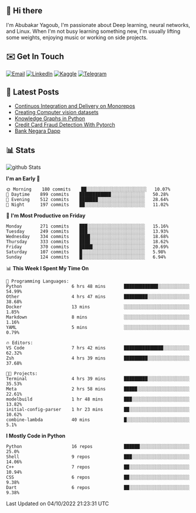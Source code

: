 ## 👋 Hi there

I'm Abubakar Yagoub, I'm passionate about Deep learning, neural networks, and
Linux. When I'm not busy learning something new, I'm usually lifting some
weights, enjoying music or working on side projects.

## ✉️ Get In Touch

[![Email](https://img.shields.io/badge/Email-f1f1f1?style=for-the-badge&logo=gmail&logoColor=0f111a)](mailto:git@blacksuan19.dev)
[![LinkedIn](https://img.shields.io/badge/LinkedIn-0077B5?style=for-the-badge&logo=linkedin&logoColor=white)](https://www.linkedin.com/in/blacksuan19/)
[![Kaggle](https://img.shields.io/badge/Kaggle-5acfff?style=for-the-badge&logo=kaggle&logoColor=white)](http://kaggle.com/abubakaryagob/)
[![Telegram](https://img.shields.io/badge/Telegram-2CA5E0?style=for-the-badge&logo=telegram&logoColor=white)](https://t.me/blacksuan19)

## 📩 Latest Posts

<!-- BLOG-POST-LIST:START -->
- [Continuos Integration and Delivery on Monorepos](https://www.blacksuan19.dev/blog/github-actions-monorepos/)
- [Creating Computer vision datasets](https://www.blacksuan19.dev/blog/creating-datasets/)
- [Knowledge Graphs in Python](https://www.blacksuan19.dev/projects/Knowledge_Graphs/)
- [Credit Card Fraud Detection With Pytorch](https://www.blacksuan19.dev/projects/credit-card-fraud-detection-with-pytorch/)
- [Bank Negara Dapp](https://www.blacksuan19.dev/projects/bank-negara/)
<!-- BLOG-POST-LIST:END -->

## 📊 Stats

![github Stats](https://github-readme-stats.vercel.app/api?username=blacksuan19&theme=github_dark&show_icons=true&count_private=true&custom_title=Github%20Stats&hide_border=true)

<!--START_SECTION:waka-->
**I'm an Early 🐤** 

```text
🌞 Morning    180 commits    ██░░░░░░░░░░░░░░░░░░░░░░░   10.07% 
🌆 Daytime    899 commits    ████████████░░░░░░░░░░░░░   50.28% 
🌃 Evening    512 commits    ███████░░░░░░░░░░░░░░░░░░   28.64% 
🌙 Night      197 commits    ██░░░░░░░░░░░░░░░░░░░░░░░   11.02%

```
📅 **I'm Most Productive on Friday** 

```text
Monday       271 commits    ███░░░░░░░░░░░░░░░░░░░░░░   15.16% 
Tuesday      249 commits    ███░░░░░░░░░░░░░░░░░░░░░░   13.93% 
Wednesday    334 commits    ████░░░░░░░░░░░░░░░░░░░░░   18.68% 
Thursday     333 commits    ████░░░░░░░░░░░░░░░░░░░░░   18.62% 
Friday       370 commits    █████░░░░░░░░░░░░░░░░░░░░   20.69% 
Saturday     107 commits    █░░░░░░░░░░░░░░░░░░░░░░░░   5.98% 
Sunday       124 commits    █░░░░░░░░░░░░░░░░░░░░░░░░   6.94%

```


📊 **This Week I Spent My Time On** 

```text
💬 Programming Languages: 
Python                   6 hrs 48 mins       █████████████░░░░░░░░░░░░   54.99% 
Other                    4 hrs 47 mins       █████████░░░░░░░░░░░░░░░░   38.68% 
Docker                   13 mins             ░░░░░░░░░░░░░░░░░░░░░░░░░   1.85% 
Markdown                 8 mins              ░░░░░░░░░░░░░░░░░░░░░░░░░   1.16% 
YAML                     5 mins              ░░░░░░░░░░░░░░░░░░░░░░░░░   0.79%

🔥 Editors: 
VS Code                  7 hrs 42 mins       ███████████████░░░░░░░░░░   62.32% 
Zsh                      4 hrs 39 mins       █████████░░░░░░░░░░░░░░░░   37.68%

🐱‍💻 Projects: 
Terminal                 4 hrs 39 mins       █████████░░░░░░░░░░░░░░░░   35.53% 
Meta                     2 hrs 58 mins       █████░░░░░░░░░░░░░░░░░░░░   22.61% 
modelbuild               1 hr 48 mins        ███░░░░░░░░░░░░░░░░░░░░░░   13.82% 
initial-config-parser    1 hr 23 mins        ██░░░░░░░░░░░░░░░░░░░░░░░   10.62% 
combine-lambda           40 mins             █░░░░░░░░░░░░░░░░░░░░░░░░   5.1%

```

**I Mostly Code in Python** 

```text
Python                   16 repos            ██████░░░░░░░░░░░░░░░░░░░   25.0% 
Shell                    9 repos             ███░░░░░░░░░░░░░░░░░░░░░░   14.06% 
C++                      7 repos             ██░░░░░░░░░░░░░░░░░░░░░░░   10.94% 
CSS                      6 repos             ██░░░░░░░░░░░░░░░░░░░░░░░   9.38% 
Dart                     6 repos             ██░░░░░░░░░░░░░░░░░░░░░░░   9.38%

```



 Last Updated on 04/10/2022 21:23:31 UTC
<!--END_SECTION:waka-->
